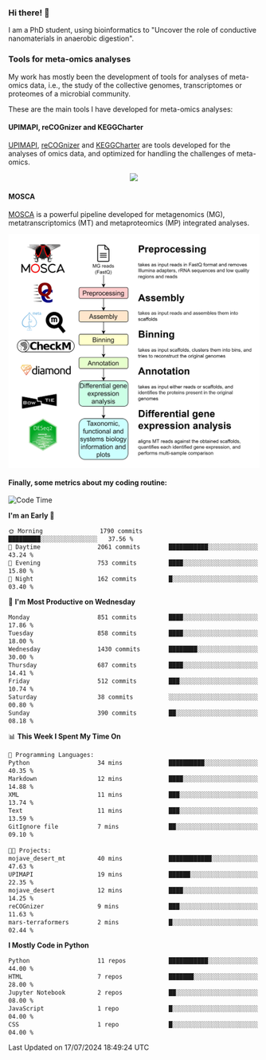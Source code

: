### Hi there! 👋

I am a PhD student, using bioinformatics to "Uncover the role of conductive nanomaterials in anaerobic digestion".

### Tools for meta-omics analyses

My work has mostly been the development of tools for analyses of meta-omics data, i.e., the study of the collective genomes, transcriptomes or proteomes of a microbial community.

These are the main tools I have developed for meta-omics analyses:

#### UPIMAPI, reCOGnizer and KEGGCharter

[UPIMAPI](https://github.com/iquasere/UPIMAPI), [reCOGnizer](https://github.com/iquasere/reCOGnizer) and [KEGGCharter](https://github.com/iquasere/KEGGCharter) are tools developed for the analyses of omics data, and optimized for handling the challenges of meta-omics.

<p align="center">
    <img src="assets/annotation_paper.png">
</p>

#### MOSCA

[MOSCA](https://github.com/iquasere/MOSCA) is a powerful pipeline developed for metagenomics (MG), metatranscriptomics (MT) and metaproteomics (MP) integrated analyses.

<p align="center">
    <img src="assets/mosca_workflow.png" align="center" width="700">
</p>


#### Finally, some metrics about my coding routine:

<!--START_SECTION:waka-->
![Code Time](http://img.shields.io/badge/Code%20Time-847%20hrs%2044%20mins-blue)

**I'm an Early 🐤** 

```text
🌞 Morning                1790 commits        █████████░░░░░░░░░░░░░░░░   37.56 % 
🌆 Daytime                2061 commits        ███████████░░░░░░░░░░░░░░   43.24 % 
🌃 Evening                753 commits         ████░░░░░░░░░░░░░░░░░░░░░   15.80 % 
🌙 Night                  162 commits         █░░░░░░░░░░░░░░░░░░░░░░░░   03.40 % 
```
📅 **I'm Most Productive on Wednesday** 

```text
Monday                   851 commits         ████░░░░░░░░░░░░░░░░░░░░░   17.86 % 
Tuesday                  858 commits         ████░░░░░░░░░░░░░░░░░░░░░   18.00 % 
Wednesday                1430 commits        ████████░░░░░░░░░░░░░░░░░   30.00 % 
Thursday                 687 commits         ████░░░░░░░░░░░░░░░░░░░░░   14.41 % 
Friday                   512 commits         ███░░░░░░░░░░░░░░░░░░░░░░   10.74 % 
Saturday                 38 commits          ░░░░░░░░░░░░░░░░░░░░░░░░░   00.80 % 
Sunday                   390 commits         ██░░░░░░░░░░░░░░░░░░░░░░░   08.18 % 
```


📊 **This Week I Spent My Time On** 

```text
💬 Programming Languages: 
Python                   34 mins             ██████████░░░░░░░░░░░░░░░   40.35 % 
Markdown                 12 mins             ████░░░░░░░░░░░░░░░░░░░░░   14.88 % 
XML                      11 mins             ███░░░░░░░░░░░░░░░░░░░░░░   13.74 % 
Text                     11 mins             ███░░░░░░░░░░░░░░░░░░░░░░   13.59 % 
GitIgnore file           7 mins              ██░░░░░░░░░░░░░░░░░░░░░░░   09.10 % 

🐱‍💻 Projects: 
mojave_desert_mt         40 mins             ████████████░░░░░░░░░░░░░   47.63 % 
UPIMAPI                  19 mins             ██████░░░░░░░░░░░░░░░░░░░   22.35 % 
mojave_desert            12 mins             ████░░░░░░░░░░░░░░░░░░░░░   14.25 % 
reCOGnizer               9 mins              ███░░░░░░░░░░░░░░░░░░░░░░   11.63 % 
mars-terraformers        2 mins              █░░░░░░░░░░░░░░░░░░░░░░░░   02.44 % 
```

**I Mostly Code in Python** 

```text
Python                   11 repos            ███████████░░░░░░░░░░░░░░   44.00 % 
HTML                     7 repos             ███████░░░░░░░░░░░░░░░░░░   28.00 % 
Jupyter Notebook         2 repos             ██░░░░░░░░░░░░░░░░░░░░░░░   08.00 % 
JavaScript               1 repo              █░░░░░░░░░░░░░░░░░░░░░░░░   04.00 % 
CSS                      1 repo              █░░░░░░░░░░░░░░░░░░░░░░░░   04.00 % 
```




 Last Updated on 17/07/2024 18:49:24 UTC
<!--END_SECTION:waka-->
